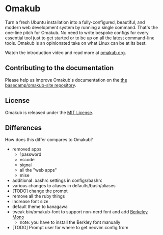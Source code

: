 # Omakub

Turn a fresh Ubuntu installation into a fully-configured, beautiful, and modern web development system by running a single command. That's the one-line pitch for Omakub. No need to write bespoke configs for every essential tool just to get started or to be up on all the latest command-line tools. Omakub is an opinionated take on what Linux can be at its best.

Watch the introduction video and read more at [omakub.org](https://omakub.org).

## Contributing to the documentation

Please help us improve Omakub's documentation on the [the basecamp/omakub-site repository](https://github.com/basecamp/omakub-site).

## License

Omakub is released under the [MIT License](https://opensource.org/licenses/MIT).

## Differences

How does this differ compares to Omakub?

* removed apps
  * 1password
  * vscode
  * signal
  * all the "web apps"
  * mise
* additional .bashrc settings in configs/bashrc
* various changes to aliases in defaults/bash/aliases
* [TODO] change the prompt
* remove all the ruby things
* increase font size
* default theme to kanagawa 
* tweak bin/omakub-font to support non-nerd font and add [Berkeley Mono](https://berkeleygraphics.com/typefaces/berkeley-mono/)
  * note: you have to install the Berkley font manually
* [TODO] Prompt user for where to get neovim config from
